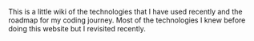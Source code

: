 This is a little wiki of the technologies that I have used recently and the roadmap for my coding journey. Most of the technologies I knew before doing this website but I revisited recently.